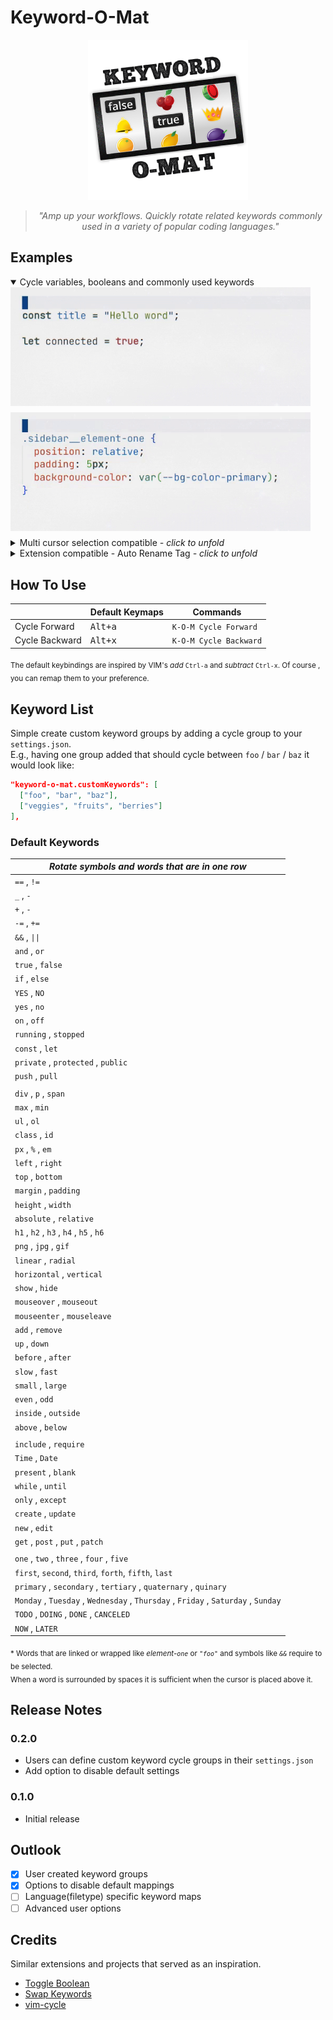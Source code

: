 # Keyword-O-Mat

<div align="center">
  <img src="assets/keyword-o-mat__logo.png" />

> _"Amp up your workflows. Quickly rotate related keywords commonly used in a variety of popular coding languages."_

</div>

## Examples

<details open>
  <summary>Cycle variables, booleans and commonly used keywords</summary>
  <img src="assets/kom__bool.gif" alt="Example CSS" style="width:480px; margin-bottom:0.5em"/>

  <img src="assets/kom__css.gif" alt="Example CSS" style="width:480px; margin-bottom:0.5em"/>
</details>

<details>
  <summary>Multi cursor selection compatible <em>- click to unfold</em></summary>
  <img src="assets/kom__mc__css.gif" alt="Example Multi cursor selection css" style="width:480px; margin-bottom:0.5em" />

  <img src="assets/kom__mc.gif" alt="Example Multi cursor selection css" style="width:480px; margin-bottom:0.5em" />
</details>

<details>
  <summary>Extension compatible - Auto Rename Tag <em>- click to unfold</em></summary>
  <img src="assets/kom__art.gif" alt="Example Auto Rename Tag Extension" style="width:480px; margin-bottom:0.5em"/>
</details>

## How To Use

|                | **Default Keymaps** | **Commands**           |
| -------------- | ------------------- | ---------------------- |
| Cycle Forward  | <kbd>Alt+a</kbd>    | `K-O-M Cycle Forward`  |
| Cycle Backward | <kbd>Alt+x</kbd>    | `K-O-M Cycle Backward` |

<sub>The default keybindings are inspired by VIM's _add_ `Ctrl-a` and _subtract_ `Ctrl-x`. Of course , you can remap them to your preference.</sub>

## Keyword List

Simple create custom keyword groups by adding a cycle group to your `settings.json`.<br>
E.g., having one group added that should cycle between `foo` / `bar` / `baz` it would look like:

```json
"keyword-o-mat.customKeywords": [
  ["foo", "bar", "baz"],
  ["veggies", "fruits", "berries"]
],
```

### Default Keywords

| _Rotate symbols and words that are in one row_                                     |
| ---------------------------------------------------------------------------------- |
| `==` , `!=`                                                                        |
| `_` , `-`                                                                          |
| `+` , `-`                                                                          |
| `-=` , `+=`                                                                        |
| `&&` , `\|\|`                                                                      |
| `and` , `or`                                                                       |
| `true` , `false`                                                                   |
| `if` , `else`                                                                      |
| `YES` , `NO`                                                                       |
| `yes` , `no`                                                                       |
| `on` , `off`                                                                       |
| `running` , `stopped`                                                              |
| `const` , `let`                                                                    |
| `private` , `protected` , `public`                                                 |
| `push` , `pull`                                                                    |
|                                                                                    |
| `div` , `p` , `span`                                                               |
| `max` , `min`                                                                      |
| `ul` , `ol`                                                                        |
| `class` , `id`                                                                     |
| `px` , `%` , `em`                                                                  |
| `left` , `right`                                                                   |
| `top` , `bottom`                                                                   |
| `margin` , `padding`                                                               |
| `height` , `width`                                                                 |
| `absolute` , `relative`                                                            |
| `h1` , `h2` , `h3` , `h4` , `h5` , `h6`                                            |
| `png` , `jpg` , `gif`                                                              |
| `linear` , `radial`                                                                |
| `horizontal` , `vertical`                                                          |
| `show` , `hide`                                                                    |
| `mouseover` , `mouseout`                                                           |
| `mouseenter` , `mouseleave`                                                        |
| `add` , `remove`                                                                   |
| `up` , `down`                                                                      |
| `before` , `after`                                                                 |
| `slow` , `fast`                                                                    |
| `small` , `large`                                                                  |
| `even` , `odd`                                                                     |
| `inside` , `outside`                                                               |
| `above` , `below`                                                                  |
|                                                                                    |
| `include` , `require`                                                              |
| `Time` , `Date`                                                                    |
| `present` , `blank`                                                                |
| `while` , `until`                                                                  |
| `only` , `except`                                                                  |
| `create` , `update`                                                                |
| `new` , `edit`                                                                     |
| `get` , `post` , `put` , `patch`                                                   |
|                                                                                    |
| `one` , `two` , `three` , `four` , `five`                                          |
| `first`, `second`, `third`, `forth`, `fifth`, `last`                               |
| `primary` , `secondary` , `tertiary` , `quaternary` , `quinary`                    |
| `Monday` , `Tuesday` , `Wednesday` , `Thursday` , `Friday` , `Saturday` , `Sunday` |
| `TODO` , `DOING` , `DONE` , `CANCELED`                                             |
| `NOW` , `LATER`                                                                    |

<sub>\* Words that are linked or wrapped like _element-`one`_ or _`"foo"`_ and symbols like _`&&`_ require to be selected.<br>
When a word is surrounded by spaces it is sufficient when the cursor is placed above it.</sub>

## Release Notes

### 0.2.0

-  Users can define custom keyword cycle groups in their `settings.json`
-  Add option to disable default settings

### 0.1.0

-  Initial release

## Outlook

-  [x] User created keyword groups
-  [x] Options to disable default mappings
-  [ ] Language(filetype) specific keyword maps
-  [ ] Advanced user options

## Credits

Similar extensions and projects that served as an inspiration.

-  [Toggle Boolean](https://github.com/silesky/vscode-toggle-bool)
-  [Swap Keywords](https://github.com/L13/vscode-swap)
-  [vim-cycle](https://github.com/zef/vim-cycle)
